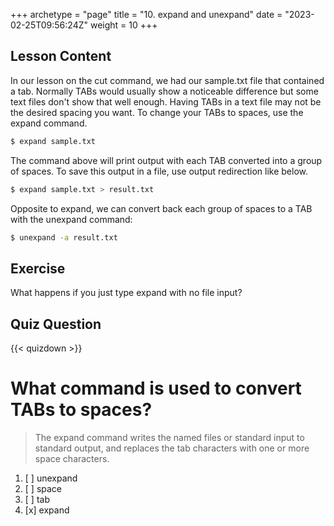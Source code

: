 +++
archetype = "page"
title = "10. expand and unexpand"
date = "2023-02-25T09:56:24Z"
weight = 10
+++

## Lesson Content

In our lesson on the cut command, we had our sample.txt file that contained a tab. Normally TABs would usually show a noticeable difference but some text files don't show that well enough. Having TABs in a text file may not be the desired spacing you want. To change your TABs to spaces, use the expand command. 

```bash
$ expand sample.txt
```

The command above will print output with each TAB converted into a group of spaces. To save this output in a file, use output redirection like below.

```bash
$ expand sample.txt > result.txt
```

Opposite to expand, we can convert back each group of spaces to a TAB with the unexpand command: 

```bash
$ unexpand -a result.txt
```

## Exercise

What happens if you just type expand with no file input?

## Quiz Question

{{< quizdown >}}

# What command is used to convert TABs to spaces? 

> The expand command writes the named files or standard input to standard output, and replaces the tab characters with one or more space characters.

1. [ ] unexpand
2. [ ] space
3. [ ] tab
4. [x] expand 
 